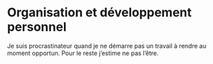 # Organisation et développement personnel



Je suis procrastinateur quand je ne démarre pas un travail à rendre au moment opportun. Pour le reste j’estime ne pas l’être.


